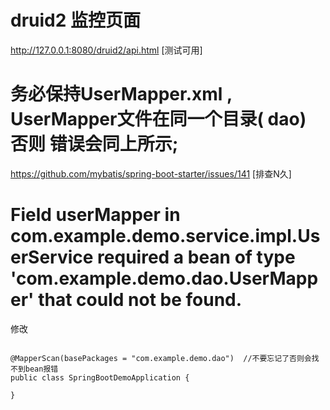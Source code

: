 
# druid2 监控页面

http://127.0.0.1:8080/druid2/api.html [测试可用]


# 务必保持UserMapper.xml , UserMapper文件在同一个目录( dao) 否则 错误会同上所示;

https://github.com/mybatis/spring-boot-starter/issues/141 [排查N久]


# Field userMapper in com.example.demo.service.impl.UserService required a bean of type 'com.example.demo.dao.UserMapper' that could not be found.

修改
```

@MapperScan(basePackages = "com.example.demo.dao")  //不要忘记了否则会找不到bean报错
public class SpringBootDemoApplication {
  
}
```


